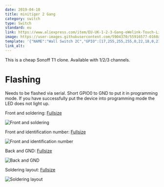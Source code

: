 ```yaml
---
date: 2019-04-10
title: minitiger 2 Gang
category: switch
type: Switch
standard: eu
link: https://www.aliexpress.com/item/EU-UK-1-2-3-Gang-eWelink-Touch-Light-Smart-Switch-WiFi-Wall-Switch-With-Alexa/32916836771.html
image: https://user-images.githubusercontent.com/5904370/55916577-0160ab00-5bed-11e9-8e9b-c20bf489af07.png
template: '{"NAME":"Wall Switch 2C","GPIO":[17,255,255,255,0,22,18,0,21,56,0,0,0],"FLAG":0,"BASE":28}' 
link_alt: 
---
```

This is a cheap Sonoff T1 clone. Available with 1/2/3 channels.

# Flashing
Needs to be flashed via serial. 
Short GPIO0 to GND to put it in programming mode. 
If you have successfully put the device into programming mode the LED does not light up.

Front and soldering: [Fullsize](https://ibb.co/fGxR0CJ)

![Front and soldering](https://i.ibb.co/fGxR0CJ/IMG-20190410-153939.jpg)

Front and identification number: [Fullsize](https://ibb.co/FsVTDz5)

![Front and identification number](https://i.ibb.co/FsVTDz5/IMG-20190410-173922.jpg)

Back and GND: [Fullsize](https://ibb.co/6wmcNyx)

![Back and GND](https://i.ibb.co/6wmcNyx/IMG-20190410-153953.jpg)

Soldering layout: [Fullsize](https://ibb.co/ZLt9WG1)

![Soldering layout](https://i.ibb.co/ZLt9WG1/IMG-20190410-173942.jpg)



